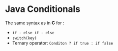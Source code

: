 # Java Conditionals

The same syntax as in **C** for :
- `if - else if - else`
- `switch(key)`
- Ternary operator: `Conditon ? if true : if false`
